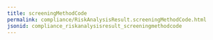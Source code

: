 ```yaml
---
title: screeningMethodCode
permalink: compliance/RiskAnalysisResult.screeningMethodCode.html
jsonid: compliance_riskanalysisresult_screeningmethodcode
---
```

